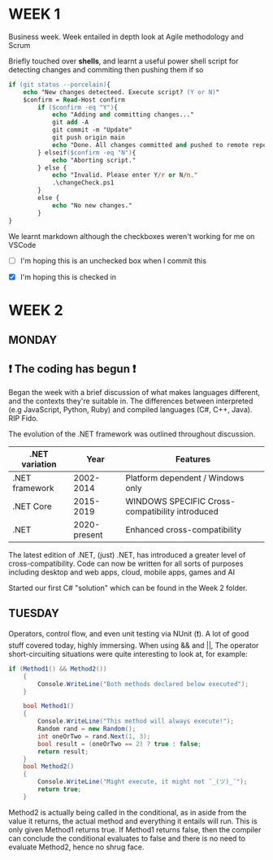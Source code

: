 
# WEEK 1


Business week. Week entailed in depth look at Agile methodology and Scrum


Briefly touched over **shells**, and learnt a useful power shell script for
detecting changes and commiting then pushing them if so 

```ps
if (git status --porcelain){
    echo "New changes detecteed. Execute script? (Y or N)"
    $confirm = Read-Host confirm
        if ($confirm -eq "Y"){
            echo "Adding and committing changes..."
            git add -A
            git commit -m "Update"
            git push origin main
            echo "Done. All changes committed and pushed to remote repository."
        } elseif($confirm -eq "N"){
            echo "Aborting script."
        } else {
            echo "Invalid. Please enter Y/r or N/n."
            .\changeCheck.ps1
        }
        else {
            echo "No new changes."
        }
}

```

We learnt markdown although the checkboxes weren't working for me on VSCode

- [ ] I'm hoping this is an unchecked box when I commit this
- [x] I'm hoping this is checked in


# WEEK 2 


## MONDAY 
## :exclamation: The coding has begun :exclamation:

Began the week with a brief discussion of what makes languages different, and the contexts they're suitable in. The differences between interpreted (e.g JavaScript, Python, Ruby) and compiled languages (C#, C++, Java).
RIP Fido. 

The evolution of the .NET framework was outlined throughout discussion.

|.NET variation  |Year  | Features|
|------          |----- |---|
|.NET framework  |2002-2014| Platform dependent / Windows only
|.NET Core       |2015-2019| WINDOWS SPECIFIC Cross-compatibility introduced
|.NET            |2020-present| Enhanced cross-compatibility 
 
The latest edition of .NET, (just) .NET, has introduced a greater level of cross-compatibility. Code can now be written for all sorts of purposes including desktop and web apps, cloud, mobile apps, games and AI

Started our first C# "solution" which can be found in the Week 2 folder.

## TUESDAY 

Operators, control flow, and even unit testing via NUnit (:exclamation:). A lot of good stuff covered today, highly immersing. When using && and ||, The operator short-circuiting situations were quite interesting to look at, for example:

``` c#
if (Method1() && Method2())
    {
        Console.WriteLine("Both methods declared below executed");
    }

    bool Method1()
    {
        Console.WriteLine("This method will always execute!");
        Random rand = new Random();
        int oneOrTwo = rand.Next(1, 3);
        bool result = (oneOrTwo == 2) ? true : false;
        return result;
    }
    bool Method2()
    {
        Console.WriteLine("Might execute, it might not ¯_(ツ)_¯");
        return true;
    }

```
Method2 is actually being called in the conditional, as in aside from the value it returns, the actual method and everything it entails will run. This is only given Method1 returns true. If Method1 returns false, then the compiler can conclude the conditional evaluates to false and there is no need to evaluate Method2, hence no shrug face.

